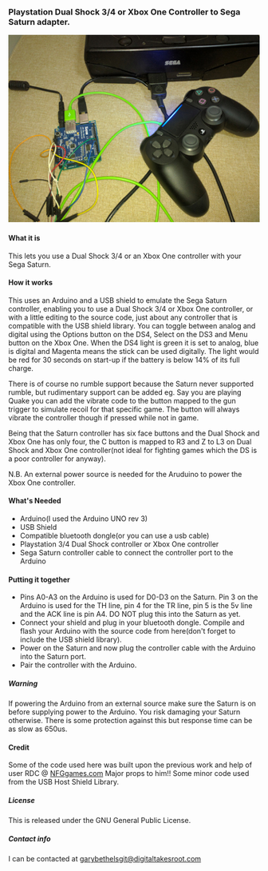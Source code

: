 ### Playstation Dual Shock 3/4 or Xbox One Controller to Sega Saturn adapter.




![Alt text](/DS4toSat.jpg?raw=true "DS4 to Saturn")
 
 
 
#### What it is
This lets you use a Dual Shock 3/4 or an Xbox One controller with your Sega Saturn.



#### How it works

This uses an Arduino and a USB shield to emulate the Sega Saturn controller, enabling you to use a Dual Shock 3/4 or Xbox One controller, or with a little editing to the source code, just about any controller that is compatible with the USB shield library.
You can toggle between analog and digital using the Options button on the DS4, Select on the DS3 and Menu button on the Xbox One. When the DS4 light is green it is set to analog, blue is digital and Magenta means the stick can be used digitally. The light would be red for 30 seconds on start-up if the battery is below 14% of its full charge.

There is of course no rumble support because the Saturn never supported rumble, but rudimentary support can be added eg. Say you are playing Quake you can add the vibrate code to the button mapped to the gun 
trigger to simulate recoil for that specific game. The button will always vibrate the controller though if pressed while not in game.

Being that the Saturn controller has six face buttons and the Dual Shock  and Xbox One has only four, the C button is mapped to R3 and Z to L3 on Dual Shock and Xbox One controller(not ideal for fighting games which the DS is a poor controller for anyway).

N.B. An external power source is needed for the Aruduino to power the Xbox One controller.

#### What's Needed

 - Arduino(I used the Arduino UNO rev 3)
 - USB Shield
 - Compatible bluetooth dongle(or you can use a usb cable)
 - Playstation 3/4 Dual Shock controller or Xbox One controller
 - Sega Saturn controller cable to connect the controller port to the Arduino


#### Putting it together

 - Pins A0-A3 on the Arduino is used for D0-D3 on the Saturn. Pin 3 on the Arduino is used for the TH line, pin 4 for the TR line, pin 5 is the 5v line and the ACK line is pin A4. DO NOT plug this into the Saturn as yet.   
 - Connect your shield and plug in your bluetooth dongle. Compile and flash your Arduino with the source code from here(don't forget to include the USB shield library).
 - Power on the Saturn and now plug the controller cable with the Arduino into the Saturn port.
 - Pair the controller with the Arduino.
 
 ##### Warning
 If powering the Arduino from an external source make sure the Saturn is on before supplying power to the Arduino. You risk damaging your Saturn otherwise.
 There is some protection against this but response time can be as slow as 650us.
 


 #### Credit
 
Some of the code used here was built upon the previous work and help of user RDC @ [NFGgames.com](http://nfggames.com/forum2/index.php?topic=5055.msg33242#msg33242) Major props to him!!
Some minor code used from the USB Host Shield Library.


 ##### License
This is released under the GNU General Public License.

##### Contact info
I can be contacted at garybethelsgit@digitaltakesroot.com


